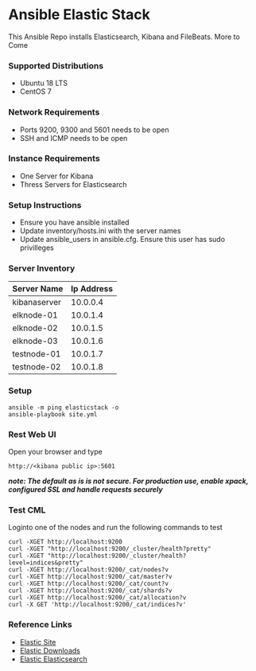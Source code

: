 # Ansible Elastic Stack
This Ansible Repo installs Elasticsearch, Kibana and FileBeats. More to Come

### Supported Distributions
* Ubuntu 18 LTS
* CentOS 7

### Network Requirements
* Ports 9200, 9300 and 5601 needs to be open
* SSH and ICMP needs to be open

### Instance Requirements
* One Server for Kibana
* Thress Servers for Elasticsearch

### Setup Instructions
* Ensure you have ansible installed
* Update inventory/hosts.ini with the server names
* Update ansible_users in ansible.cfg. Ensure this user has sudo privilleges

### Server Inventory
|Server Name  |  Ip Address |
|-------------|-------------|
|kibanaserver |  10.0.0.4   |
|elknode-01   |  10.0.1.4   |
|elknode-02   |  10.0.1.5   |
|elknode-03   |  10.0.1.6   |
|testnode-01  |  10.0.1.7   |
|testnode-02  |  10.0.1.8   |


### Setup
```
ansible -m ping elasticstack -o
ansible-playbook site.yml
```
### Rest Web UI
Open your browser and type
```
http://<kibana public ip>:5601
```
***note: The default as is is not secure. For production use, enable xpack, configured SSL and handle requests securely***

### Test CML
Loginto one of the nodes and run the following commands to test
```
curl -XGET http://localhost:9200
curl -XGET "http://localhost:9200/_cluster/health?pretty"
curl -XGET "http://localhost:9200/_cluster/health?level=indices&pretty"
curl -XGET http://localhost:9200/_cat/nodes?v
curl -XGET http://localhost:9200/_cat/master?v
curl -XGET http://localhost:9200/_cat/count?v
curl -XGET http://localhost:9200/_cat/shards?v
curl -XGET http://localhost:9200/_cat/allocation?v
curl -X GET 'http://localhost:9200/_cat/indices?v'
```

### Reference Links
* [Elastic Site](https://www.elastic.co/)
* [Elastic Downloads](https://www.elastic.co/downloads/)
* [Elastic Elasticsearch](https://www.elastic.co/downloads/past-releases#elasticsearch)
